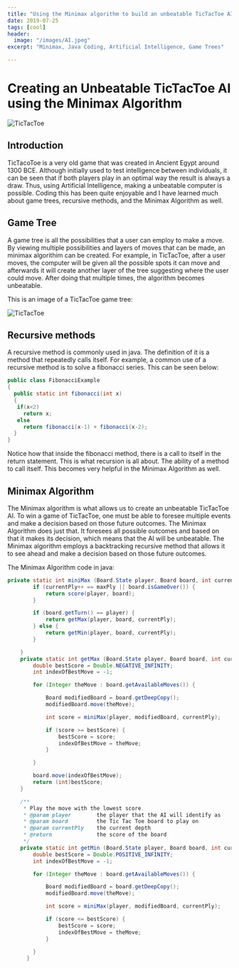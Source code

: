 ```yaml
---
title: "Using the Minimax algorithm to build an unbeatable TicTacToe AI"
date: 2019-07-25
tags: [cool]
header:
  image: "/images/AI.jpeg"
excerpt: "Minimax, Java Coding, Artificial Intelligence, Game Trees"

---
```

# Creating an Unbeatable TicTacToe AI using the Minimax Algorithm

<img src="{{ site.url }}{{ site.baseurl }}/images/tic.png" alt="TicTacToe">

## Introduction

TicTacoToe is a very old game that was created in Ancient Egypt around 1300 BCE. Although initially used to test intelligence between individuals, it can be seen that if both players play in an optimal way the result is always a draw. Thus, using Artificial Intelligence, making a unbeatable computer is possible. Coding this has been quite enjoyable and I have learned much about game trees, recursive methods, and the Minimax Algorithm as well.

## Game Tree

A game tree is all the possibilities that a user can employ to make a move. By viewing multiple possibilities and layers of moves that can be made, an minimax algorithim can be created. For example, in TicTacToe, after a user moves, the computer will be given all the possible spots it can move and afterwards it will create another layer of the tree suggesting where the user could move. After doing that multiple times, the algorithm becomes unbeatable.

This is an image of a TicTacToe game tree:

<img src="{{ site.url }}{{ site.baseurl }}/images/game.jpg" alt="TicTacToe">

## Recursive methods

A recursive method is commonly used in java. The  definition of it is a method that repeatedly calls itself. For example, a common use of a recursive method is to solve a fibonacci series. This can be seen below:
 ```java
 public class FibonacciExample
 {
   public static int fibonacci(int x)
   {
    if(x<2)
      return x;
    else
      return fibonacci(x-1) + fibonacci(x-2);            
   }
 }
 ```
 Notice how that inside the fibonacci method, there is a call to itself in the return statement. This is what recursion is all about. The ability of a method to call itself. This becomes very helpful in the Minimax Algorithm as well.

## Minimax Algorithm

The Minimax algorithm is what allows us to create an unbeatable TicTacToe AI. To win a game of TicTacToe, one must be able to foresee multiple events and make a decision based on those future outcomes. The Minimax Algorithm does just that. It foresees all possible outcomes and based on that it makes its decision, which means that the AI will be unbeatable. The Minimax algorithm employs a backtracking recursive method that allows it to see ahead and make a decision based on those future outcomes.

The Minimax Algorithm code in java:

```java
private static int miniMax (Board.State player, Board board, int currentPly) {
        if (currentPly++ == maxPly || board.isGameOver()) {
            return score(player, board);
        }

        if (board.getTurn() == player) {
            return getMax(player, board, currentPly);
        } else {
            return getMin(player, board, currentPly);
        }

    }
    private static int getMax (Board.State player, Board board, int currentPly) {
        double bestScore = Double.NEGATIVE_INFINITY;
        int indexOfBestMove = -1;

        for (Integer theMove : board.getAvailableMoves()) {

            Board modifiedBoard = board.getDeepCopy();
            modifiedBoard.move(theMove);

            int score = miniMax(player, modifiedBoard, currentPly);

            if (score >= bestScore) {
                bestScore = score;
                indexOfBestMove = theMove;
            }

        }

        board.move(indexOfBestMove);
        return (int)bestScore;
    }

    /**
     * Play the move with the lowest score.
     * @param player        the player that the AI will identify as
     * @param board         the Tic Tac Toe board to play on
     * @param currentPly    the current depth
     * @return              the score of the board
     */
    private static int getMin (Board.State player, Board board, int currentPly) {
        double bestScore = Double.POSITIVE_INFINITY;
        int indexOfBestMove = -1;

        for (Integer theMove : board.getAvailableMoves()) {

            Board modifiedBoard = board.getDeepCopy();
            modifiedBoard.move(theMove);

            int score = miniMax(player, modifiedBoard, currentPly);

            if (score <= bestScore) {
                bestScore = score;
                indexOfBestMove = theMove;
            }

        }
      }
```
